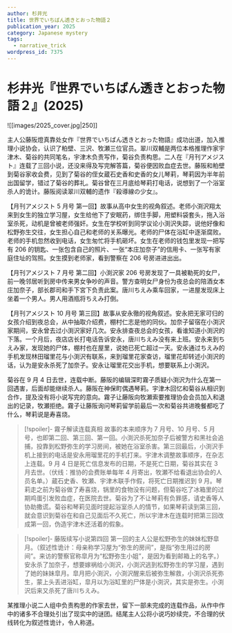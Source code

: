 ```yaml
---
author: 杉井光
title: 世界でいちばん透きとおった物語２
publication_year: 2025
category: Japanese mystery
tags:
  - narrative_trick
wordpress_id: 7375
---
```


# 杉井光『世界でいちばん透きとおった物語２』(2025)

![[images/2025_cover.jpg|250]]

主人公藤阪燈真靠处女作『世界でいちばん透きとおった物語』成功出道，加入推理小说协会，认识了粕壁、三沢、牧瀬三位官员。翠川双輔是两位本格推理作家宇津木、菊谷的共同笔名，宇津木负责写作，菊谷负责构思。二人在『月刊アメジスト』连载了三回小说，还没来得及写完解答篇，菊谷便因败血症去世。藤阪和粕壁到菊谷家收会费，见到了菊谷的侄女蔵石史香和史香的女儿琴莉，琴莉因为半年前出国留学，错过了菊谷的葬礼。菊谷曾在三月底给琴莉打电话，说想到了一个浴室杀人的诡计。藤阪阅读翠川双輔的遗作『殺導線の少女』。

【月刊アメジスト 5 月号 第一回】故事从高中女生的视角叙述。老师小渕沢翔太来到女生的独立学习屋，女生给他下了安眠药，绑住手脚，用塑料袋套头，拖入浴室杀死，动机是曾被老师强奸。女生在学校听到同学议论小渕沢失踪，说他好像和松野弥生交往，女生担心自己和老师的关系曝光。老师的尸体在浴缸中逐渐腐败。老师的手机忽然收到电话，女生匆忙将手机砸坏。女生在老师的钱包里发现一把写有 206 的钥匙、一张包含自己的照片、一张“本庄加奈子”的信用卡、一张写有家庭住址的驾照。女生摸到老师家，看到警察在 206 号房进进出出。

【月刊アメジスト 7 月号 第二回】小渕沢家 206 号房发现了一具被勒死的女尸，前一晚邻居听到房中传来男女争吵的声音。警方查明女尸身份为夜总会的陪酒女本庄加奈子，部长郡司和手下宮下负责此案。唐川ちえみ乘车回家，一进屋发现床上坐着一个男人。男人用酒瓶将ちえみ打倒。

【月刊アメジスト 10 月号 第三回】故事从安永徹的视角叙述。安永把无家可归的女孩介绍到夜总会，从中抽取介绍费，棚村仁志是他的同伙。加奈子留宿在小渕沢家期间，安永曾去过小渕沢家好几次。安永排查夜总会的女孩，看谁知道小渕沢的下落。一个月后，夜店店长打电话告诉安永，唐川ちえみ没有来上班。安永来到ちえみ家，发现她的尸体，棚村也在屋里，说她已死亡超过一天。安永通过ちえみ的手机发现林田瑠里花与小渕沢有联系，来到瑠里花家查访，瑠里花却转述小渕沢的话，认为是安永杀死了加奈子。安永让瑠里花交出手机，想要联系上小渕沢。

菊谷在 9 月 4 日去世，连载中断。藤阪的编辑深町霧子质疑小渕沢为什么在第一回遇害，后面却能继续杀人。藤阪在神保町偶遇琴莉。宇津木回忆和菊谷从相识到合作，提及没有将小说写完的意向。霧子让藤阪向牧瀬索要推理协会会员加入和退出的记录，牧瀬拒绝。霧子让藤阪询问琴莉留学前最后一次和菊谷共进晚餐都吃了什么，琴莉说是寿喜烧。

> [!spoiler]- 霧子解读连载真相
> 故事的本来顺序为 7 月号、10 月号、5 月号，也即第二回、第三回、第一回。小渕沢杀死加奈子后被警方和黑社会追捕，投靠到松野弥生的学习房间，被她在浴室杀害。第三回最后，小渕沢手机上接到的电话是安永用瑠里花的手机打来。宇津木调整故事顺序，在杂志上连载。9 月 4 日是死亡信息发布的日期，不是死亡日期，菊谷其实在 3 月去世。（伏线：推协的会费账单每年 4 月寄出，牧瀬不给看退出协会的人员名单。）蔵石史香、牧瀬、宇津木联手作假，将死亡日期推迟到 9 月。琴莉走之前为菊谷做了寿喜烧，锅里的食物没有问题，但菊谷吃了冰箱里的过期鸡蛋引发败血症，在医院去世。菊谷为了不让琴莉有负罪感，请史香等人协助撒谎。菊谷和琴莉见面时提起浴室杀人的情节，如果琴莉读到第三回，就会意识到菊谷在和自己见面后不久死亡，所以宇津木在连载时把第三回改成第一回，伪造宇津木还活着的假象。
  
> [!spoiler]- 藤阪续写小说第四回
> 第一回的主人公是松野弥生的妹妹松野皐月。（叙述性诡计：母亲称学习屋为“弥生的房间”，是指“弥生用过的房间”。来访的警察官称皐月为“松野弥生小姐”，是因为看到邮箱上的名字。）安永杀了加奈子，想要嫁祸给小渕沢，小渕沢逃到松野弥生的学习屋，遇到了她的妹妹皐月。皐月把小渕沢，小渕沢醒来后被弥生解救，小渕沢杀死弥生，蒙上头丢进浴缸，皐月以为浴缸里的尸体是小渕沢，其实是弥生。小渕沢后来又杀死了唐川ちえみ。

某推理小说二人组中负责构思的作家去世，留下一部未完成的连载作品，从作中作中的诸多不合理处引出了现实中的谜团。结尾主人公将小说巧妙续完，不合理的伏线转化为叙述性诡计，令人称道。
